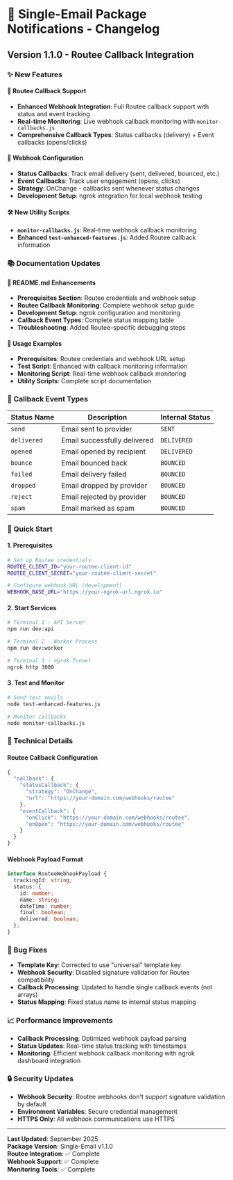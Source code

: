 # 📧 Single-Email Package Notifications - Changelog

## Version 1.1.0 - Routee Callback Integration

### ✨ New Features

#### 🔗 Routee Callback Support
- **Enhanced Webhook Integration**: Full Routee callback support with status and event tracking
- **Real-time Monitoring**: Live webhook callback monitoring with `monitor-callbacks.js`
- **Comprehensive Callback Types**: Status callbacks (delivery) + Event callbacks (opens/clicks)

#### 📡 Webhook Configuration
- **Status Callbacks**: Track email delivery (sent, delivered, bounced, etc.)
- **Event Callbacks**: Track user engagement (opens, clicks)
- **Strategy**: OnChange - callbacks sent whenever status changes
- **Development Setup**: ngrok integration for local webhook testing

#### 🛠️ New Utility Scripts
- **`monitor-callbacks.js`**: Real-time webhook callback monitoring
- **Enhanced `test-enhanced-features.js`**: Added Routee callback information

### 📚 Documentation Updates

#### 📖 README.md Enhancements
- **Prerequisites Section**: Routee credentials and webhook setup
- **Routee Callback Monitoring**: Complete webhook setup guide
- **Development Setup**: ngrok configuration and monitoring
- **Callback Event Types**: Complete status mapping table
- **Troubleshooting**: Added Routee-specific debugging steps

#### 🔧 Usage Examples
- **Prerequisites**: Routee credentials and webhook URL setup
- **Test Script**: Enhanced with callback monitoring information
- **Monitoring Script**: Real-time webhook callback monitoring
- **Utility Scripts**: Complete script documentation

### 🎯 Callback Event Types

| Status Name | Description | Internal Status |
|-------------|-------------|-----------------|
| `send` | Email sent to provider | `SENT` |
| `delivered` | Email successfully delivered | `DELIVERED` |
| `opened` | Email opened by recipient | `DELIVERED` |
| `bounce` | Email bounced back | `BOUNCED` |
| `failed` | Email delivery failed | `BOUNCED` |
| `dropped` | Email dropped by provider | `BOUNCED` |
| `reject` | Email rejected by provider | `BOUNCED` |
| `spam` | Email marked as spam | `BOUNCED` |

### 🚀 Quick Start

#### 1. Prerequisites
```bash
# Set up Routee credentials
ROUTEE_CLIENT_ID="your-routee-client-id"
ROUTEE_CLIENT_SECRET="your-routee-client-secret"

# Configure webhook URL (development)
WEBHOOK_BASE_URL="https://your-ngrok-url.ngrok.io"
```

#### 2. Start Services
```bash
# Terminal 1 - API Server
npm run dev:api

# Terminal 2 - Worker Process  
npm run dev:worker

# Terminal 3 - ngrok Tunnel
ngrok http 3000
```

#### 3. Test and Monitor
```bash
# Send test emails
node test-enhanced-features.js

# Monitor callbacks
node monitor-callbacks.js
```

### 🔧 Technical Details

#### Routee Callback Configuration
```typescript
{
  "callback": {
    "statusCallback": {
      "strategy": "OnChange",
      "url": "https://your-domain.com/webhooks/routee"
    },
    "eventCallback": {
      "onClick": "https://your-domain.com/webhooks/routee",
      "onOpen": "https://your-domain.com/webhooks/routee"
    }
  }
}
```

#### Webhook Payload Format
```typescript
interface RouteeWebhookPayload {
  trackingId: string;
  status: {
    id: number;
    name: string;
    dateTime: number;
    final: boolean;
    delivered: boolean;
  };
}
```

### 🐛 Bug Fixes
- **Template Key**: Corrected to use "universal" template key
- **Webhook Security**: Disabled signature validation for Routee compatibility
- **Callback Processing**: Updated to handle single callback events (not arrays)
- **Status Mapping**: Fixed status name to internal status mapping

### 📈 Performance Improvements
- **Callback Processing**: Optimized webhook payload parsing
- **Status Updates**: Real-time status tracking with timestamps
- **Monitoring**: Efficient webhook callback monitoring with ngrok dashboard integration

### 🔒 Security Updates
- **Webhook Security**: Routee webhooks don't support signature validation by default
- **Environment Variables**: Secure credential management
- **HTTPS Only**: All webhook communications use HTTPS

---

**Last Updated**: September 2025  
**Package Version**: Single-Email v1.1.0  
**Routee Integration**: ✅ Complete  
**Webhook Support**: ✅ Complete  
**Monitoring Tools**: ✅ Complete
